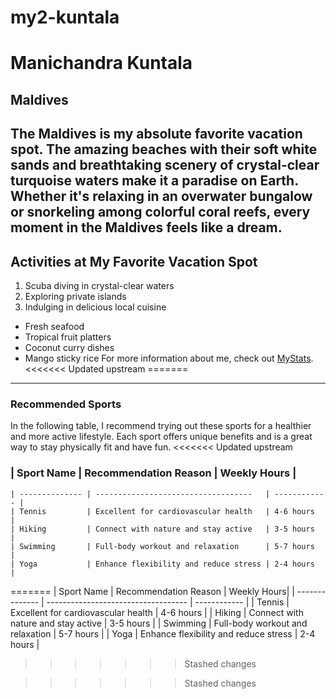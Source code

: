 # my2-kuntala
# Manichandra Kuntala
## Maldives
The Maldives is my absolute favorite vacation spot. The **amazing beaches** with their soft white sands and **breathtaking scenery** of crystal-clear turquoise waters make it a paradise on Earth. Whether it's relaxing in an overwater bungalow or snorkeling among colorful coral reefs, every moment in the Maldives feels like a dream.
------------------------------------------------------------------------------------------------------------------------------------------
## Activities at My Favorite Vacation Spot
1. Scuba diving in crystal-clear waters
2. Exploring private islands
3. Indulging in delicious local cuisine
- Fresh seafood
- Tropical fruit platters
- Coconut curry dishes
- Mango sticky rice
For more information about me, check out [MyStats](MyStats.md).
<<<<<<< Updated upstream
=======
------------------------------------------------------------------------------------------------------------------------------------------
### Recommended Sports
In the following table, I recommend trying out these sports for a healthier and more active lifestyle. Each sport offers unique benefits and is a great way to stay physically fit and have fun.
<<<<<<< Updated upstream
### |  Sport Name    | Recommendation Reason                 | Weekly Hours |
    | -------------- | -----------------------------------   | ------------ |
    | Tennis         | Excellent for cardiovascular health   | 4-6 hours    |
    | Hiking         | Connect with nature and stay active   | 3-5 hours    |
    | Swimming       | Full-body workout and relaxation      | 5-7 hours    |
    | Yoga           | Enhance flexibility and reduce stress | 2-4 hours    |
=======
  |  Sport Name    |   Recommendation Reason               |  Weekly Hours|
  | -------------- | -----------------------------------   | ------------ |
  | Tennis         | Excellent for cardiovascular health   | 4-6 hours    |
  | Hiking         | Connect with nature and stay active   | 3-5 hours    |
  | Swimming       | Full-body workout and relaxation      | 5-7 hours    |
  | Yoga           | Enhance flexibility and reduce stress | 2-4 hours    |
>>>>>>> Stashed changes

>>>>>>> Stashed changes

